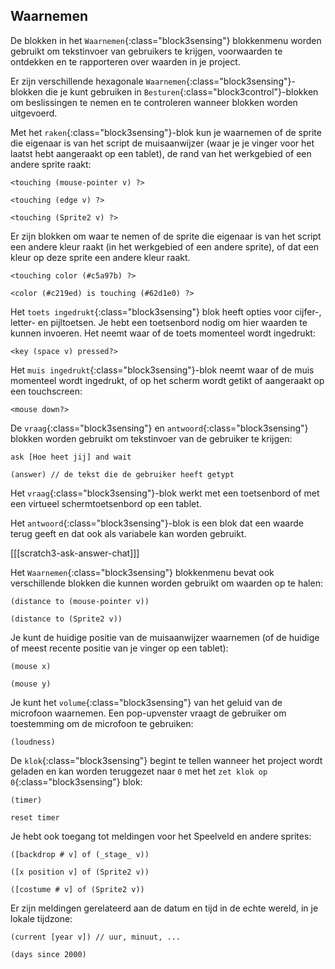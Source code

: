 ## Waarnemen

De blokken in het `Waarnemen`{:class="block3sensing"} blokkenmenu worden gebruikt om tekstinvoer van gebruikers te krijgen, voorwaarden te ontdekken en te rapporteren over waarden in je project.

Er zijn verschillende hexagonale `Waarnemen`{:class="block3sensing"}-blokken die je kunt gebruiken in `Besturen`{:class="block3control"}-blokken om beslissingen te nemen en te controleren wanneer blokken worden uitgevoerd.

Met het `raken`{:class="block3sensing"}-blok kun je waarnemen of de sprite die eigenaar is van het script de muisaanwijzer (waar je je vinger voor het laatst hebt aangeraakt op een tablet), de rand van het werkgebied of een andere sprite raakt:

```blocks3
<touching (mouse-pointer v) ?>

<touching (edge v) ?>

<touching (Sprite2 v) ?>
```

Er zijn blokken om waar te nemen of de sprite die eigenaar is van het script een andere kleur raakt (in het werkgebied of een andere sprite), of dat een kleur op deze sprite een andere kleur raakt.

```blocks3
<touching color (#c5a97b) ?>

<color (#c219ed) is touching (#62d1e0) ?>
```

Het `toets ingedrukt`{:class="block3sensing"} blok heeft opties voor cijfer-, letter- en pijltoetsen. Je hebt een toetsenbord nodig om hier waarden te kunnen invoeren. Het neemt waar of de toets momenteel wordt ingedrukt:

```blocks3
<key (space v) pressed?>
```

Het `muis ingedrukt`{:class="block3sensing"}-blok neemt waar of de muis momenteel wordt ingedrukt, of op het scherm wordt getikt of aangeraakt op een touchscreen:

```blocks3
<mouse down?>
```

De `vraag`{:class="block3sensing"} en `antwoord`{:class="block3sensing"} blokken worden gebruikt om tekstinvoer van de gebruiker te krijgen:

```blocks3
ask [Hoe heet jij] and wait

(answer) // de tekst die de gebruiker heeft getypt 
```

Het `vraag`{:class="block3sensing"}-blok werkt met een toetsenbord of met een virtueel schermtoetsenbord op een tablet.

Het `antwoord`{:class="block3sensing"}-blok is een blok dat een waarde terug geeft en dat ook als variabele kan worden gebruikt.

[[[scratch3-ask-answer-chat]]]

Het `Waarnemen`{:class="block3sensing"} blokkenmenu bevat ook verschillende blokken die kunnen worden gebruikt om waarden op te halen:

```blocks3
(distance to (mouse-pointer v))

(distance to (Sprite2 v))
```

Je kunt de huidige positie van de muisaanwijzer waarnemen (of de huidige of meest recente positie van je vinger op een tablet):

```blocks3
(mouse x)

(mouse y)
```

Je kunt het `volume`{:class="block3sensing"} van het geluid van de microfoon waarnemen. Een pop-upvenster vraagt de gebruiker om toestemming om de microfoon te gebruiken:

```blocks3
(loudness)
```

De `klok`{:class="block3sensing"} begint te tellen wanneer het project wordt geladen en kan worden teruggezet naar `0` met het `zet klok op 0`{:class="block3sensing"} blok:

```blocks3
(timer)

reset timer
```

Je hebt ook toegang tot meldingen voor het Speelveld en andere sprites:

```blocks3
([backdrop # v] of (_stage_ v))

([x position v] of (Sprite2 v))

([costume # v] of (Sprite2 v))
```

Er zijn meldingen gerelateerd aan de datum en tijd in de echte wereld, in je lokale tijdzone:

```blocks3
(current [year v]) // uur, minuut, ...

(days since 2000)
```

